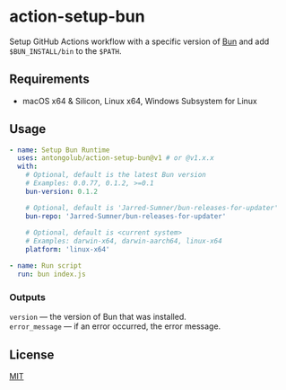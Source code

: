 # action-setup-bun
Setup GitHub Actions workflow with a specific version of [Bun](https://github.com/Jarred-Sumner/bun) and add `$BUN_INSTALL/bin` to the `$PATH`.

## Requirements
* macOS x64 & Silicon, Linux x64, Windows Subsystem for Linux

## Usage
```yaml
- name: Setup Bun Runtime
  uses: antongolub/action-setup-bun@v1 # or @v1.x.x
  with:
    # Optional, default is the latest Bun version
    # Examples: 0.0.77, 0.1.2, >=0.1
    bun-version: 0.1.2

    # Optional, default is 'Jarred-Sumner/bun-releases-for-updater'
    bun-repo: 'Jarred-Sumner/bun-releases-for-updater'
    
    # Optional, default is <current system>
    # Examples: darwin-x64, darwin-aarch64, linux-x64
    platform: 'linux-x64'

- name: Run script
  run: bun index.js
```

### Outputs
`version` — the version of Bun that was installed.  
`error_message` — if an error occurred, the error message.

## License
[MIT](LICENSE)
